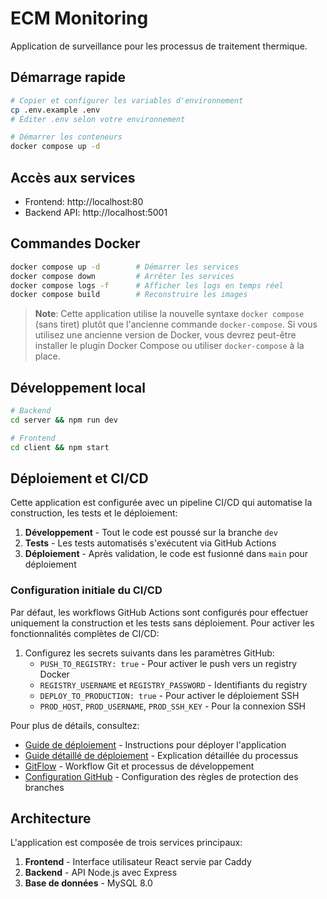 # ECM Monitoring

Application de surveillance pour les processus de traitement thermique.

## Démarrage rapide

```bash
# Copier et configurer les variables d'environnement
cp .env.example .env
# Éditer .env selon votre environnement

# Démarrer les conteneurs
docker compose up -d
```

## Accès aux services

- Frontend: http://localhost:80
- Backend API: http://localhost:5001

## Commandes Docker

```bash
docker compose up -d        # Démarrer les services
docker compose down         # Arrêter les services
docker compose logs -f      # Afficher les logs en temps réel
docker compose build        # Reconstruire les images
```

> **Note**: Cette application utilise la nouvelle syntaxe `docker compose` (sans tiret) plutôt que l'ancienne commande `docker-compose`. Si vous utilisez une ancienne version de Docker, vous devrez peut-être installer le plugin Docker Compose ou utiliser `docker-compose` à la place.

## Développement local

```bash
# Backend
cd server && npm run dev

# Frontend  
cd client && npm start
```

## Déploiement et CI/CD

Cette application est configurée avec un pipeline CI/CD qui automatise la construction, les tests et le déploiement:

1. **Développement** - Tout le code est poussé sur la branche `dev`
2. **Tests** - Les tests automatisés s'exécutent via GitHub Actions
3. **Déploiement** - Après validation, le code est fusionné dans `main` pour déploiement

### Configuration initiale du CI/CD

Par défaut, les workflows GitHub Actions sont configurés pour effectuer uniquement la construction et les tests sans déploiement. Pour activer les fonctionnalités complètes de CI/CD:

1. Configurez les secrets suivants dans les paramètres GitHub:
   - `PUSH_TO_REGISTRY: true` - Pour activer le push vers un registry Docker
   - `REGISTRY_USERNAME` et `REGISTRY_PASSWORD` - Identifiants du registry
   - `DEPLOY_TO_PRODUCTION: true` - Pour activer le déploiement SSH
   - `PROD_HOST`, `PROD_USERNAME`, `PROD_SSH_KEY` - Pour la connexion SSH

Pour plus de détails, consultez:
- [Guide de déploiement](./DEPLOYMENT_GUIDE.md) - Instructions pour déployer l'application
- [Guide détaillé de déploiement](./DETAILED_DEPLOYMENT.md) - Explication détaillée du processus
- [GitFlow](./GITFLOW.md) - Workflow Git et processus de développement
- [Configuration GitHub](./GITHUB_SETUP.md) - Configuration des règles de protection des branches

## Architecture

L'application est composée de trois services principaux:
1. **Frontend** - Interface utilisateur React servie par Caddy
2. **Backend** - API Node.js avec Express
3. **Base de données** - MySQL 8.0